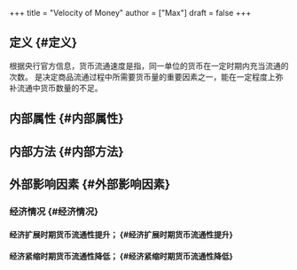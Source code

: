 +++
title = "Velocity of Money"
author = ["Max"]
draft = false
+++

## 定义 {#定义}

根据央行官方信息，货币流通速度是指，同一单位的货币在一定时期内充当流通的次数。
是决定商品流通过程中所需要货币量的重要因素之一，能在一定程度上弥补流通中货币数量的不足。


## 内部属性 {#内部属性}


## 内部方法 {#内部方法}


## 外部影响因素 {#外部影响因素}


### 经济情况 {#经济情况}


#### 经济扩展时期货币流通性提升； {#经济扩展时期货币流通性提升}


#### 经济紧缩时期货币流通性降低； {#经济紧缩时期货币流通性降低}
